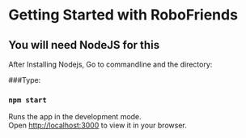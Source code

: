 # Getting Started with RoboFriends


## You will need NodeJS for this

After Installing Nodejs, Go to commandline and the directory:

###Type:

### `npm start`

Runs the app in the development mode.\
Open [http://localhost:3000](http://localhost:3000) to view it in your browser.

